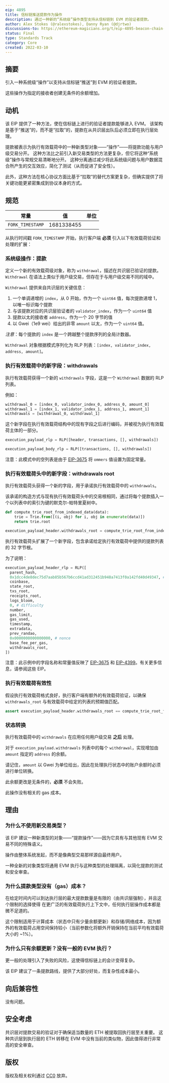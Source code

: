 ```yaml
---
eip: 4895
title: 信标链推送提款作为操作
description: 通过一种新的“系统级”操作类型支持从信标链到 EVM 的验证者提款。
author: Alex Stokes (@ralexstokes), Danny Ryan (@djrtwo)
discussions-to: https://ethereum-magicians.org/t/eip-4895-beacon-chain-withdrawals-as-system-level-operations/8568
status: Final
type: Standards Track
category: Core
created: 2022-03-10
---
```


## 摘要

引入一种系统级“操作”以支持从信标链“推送”到 EVM 的验证者提款。

这些操作为指定的接收者创建无条件的余额增加。

## 动机

该 EIP 提供了一种方法，使在信标链上进行的验证者提款能够进入 EVM。
该架构是基于“推送”的，而不是“拉取”的，提款在从共识层出队后必须立即在执行层处理。

提款被表示为执行有效载荷中的一种新类型对象——“操作”——将提款功能与用户级交易分开。
这种方法比之前引入新交易类型的方法更复杂，但它将这种“系统级”操作与常规交易清晰地分开。
这种分离通过减少将此系统级问题与用户数据混合所产生的交互效应，简化了测试（从而促进了安全性）。

此外，这种方法在核心协议方面比基于“拉取”的替代方案更复杂，但确实提供了将关键功能更紧密集成到协议本身的方式。

## 规范

| 常量                          | 值                                             | 单位
|---                            |---                                            |---
| `FORK_TIMESTAMP`              | 1681338455                                    |

从执行时间戳 `FORK_TIMESTAMP` 开始，执行客户端 **必须** 引入以下有效载荷验证和处理的扩展：

### 系统级操作：提款

定义一个新的有效载荷级对象，称为 `withdrawal`，描述在共识层已验证的提款。
`Withdrawal` 在语法上类似于用户级交易，但存在于与用户级交易不同的域中。

`Withdrawal` 提供来自共识层的关键信息：

1. 一个单调递增的 `index`，从 0 开始，作为一个 `uint64` 值，每次提款递增 1，以唯一标识每个提款
2. 与该提款对应的共识层验证者的 `validator_index`，作为一个 `uint64` 值
3. 提款以太的接收者 `address`，作为一个 20 字节的值
4. 以 Gwei（1e9 wei）给出的非零 `amount` 以太，作为一个 `uint64` 值。

*注意*：每个提款的 `index` 是一个跨越整个提款序列的全局计数器。

`Withdrawal` 对象根据模式序列化为 RLP 列表：`[index, validator_index, address, amount]`。

### 执行有效载荷中的新字段：withdrawals

执行有效载荷获得一个新的 `withdrawals` 字段，这是一个 `Withdrawal` 数据的 RLP 列表。

例如：

```python
withdrawal_0 = [index_0, validator_index_0, address_0, amount_0]
withdrawal_1 = [index_1, validator_index_1, address_1, amount_1]
withdrawals = [withdrawal_0, withdrawal_1]
```

这个新字段在执行有效载荷结构中的现有字段之后进行编码，并被视为执行有效载荷主体的一部分。

```python
execution_payload_rlp = RLP([header, transactions, [], withdrawals])

execution_payload_body_rlp = RLP([transactions, [], withdrawals])
```

注意：此模式中的空列表是由于 [EIP-3675](./eip-3675.md) 将 `ommers` 值设置为固定常量。

### 执行有效载荷头中的新字段：withdrawals root

执行有效载荷头获得一个新的字段，用于承诺执行有效载荷中的 `withdrawals`。

该承诺的构造方式与现有执行有效载荷头中的交易根相同，通过将每个提款插入一个以列表中的索引为键的默克尔-帕特里夏树中。

```python
def compute_trie_root_from_indexed_data(data):
    trie = Trie.from([(i, obj) for i, obj in enumerate(data)])
    return trie.root

execution_payload_header.withdrawals_root = compute_trie_root_from_indexed_data(execution_payload.withdrawals)
```

执行有效载荷头扩展了一个新字段，包含承诺给定执行有效载荷中提供的提款列表的 32 字节根。

为了说明：

```python
execution_payload_header_rlp = RLP([
  parent_hash,
  0x1dcc4de8dec75d7aab85b567b6ccd41ad312451b948a7413f0a142fd40d49347, # ommers hash
  coinbase,
  state_root,
  txs_root,
  receipts_root,
  logs_bloom,
  0, # difficulty
  number,
  gas_limit,
  gas_used,
  timestamp,
  extradata,
  prev_randao,
  0x0000000000000000, # nonce
  base_fee_per_gas,
  withdrawals_root,
])
```

注意：此示例中的字段名称和常量值反映了 [EIP-3675](./eip-3675.md) 和 [EIP-4399](./eip-4399.md)。有关更多信息，请参阅这些 EIP。

### 执行有效载荷有效性

假设执行有效载荷格式良好，执行客户端有额外的有效载荷验证，以确保 `withdrawals_root` 与有效载荷中给定的列表的预期值匹配。

```python
assert execution_payload_header.withdrawals_root == compute_trie_root_from_indexed_data(execution_payload.withdrawals)
```

### 状态转换

执行有效载荷中的 `withdrawals` 在应用任何用户级交易 **之后** 处理。

对于 `execution_payload.withdrawals` 列表中的每个 `withdrawal`，实现增加由 `amount` 指定的 `address` 的余额。

请记住，`amount` 以 Gwei 为单位给出，因此在处理执行状态中的账户余额时必须进行单位转换。

此余额更改是无条件的，**必须** 不会失败。

此操作没有相关的 gas 成本。

## 理由

### 为什么不使用新交易类型？

该 EIP 建议一种新类型的对象——“提款操作”——因为它具有与其他现有 EVM 交易不同的特殊语义。

操作由整体系统发起，而不是像典型交易那样源自最终用户。

一种全新的对象类型将通用 EVM 执行与这种类型的处理隔离，以简化提款的测试和安全审查。

### 为什么提款类型没有（gas）成本？

在给定时间内可以到达执行层的最大提款数量是有限的（由共识层强制），并且这个限制的选择使得
在更广泛的有效载荷执行上下文中，任何执行层操作成本都是微不足道的。

这个限制适用于计算成本（状态中只有少量余额更新）和存储/网络成本，因为额外的有效载荷占用空间保持较小（当前参数化将额外开销保持在当前平均有效载荷大小的 ~1%）。

### 为什么只有余额更新？没有一般的 EVM 执行？

更一般的处理引入了失败的风险，这使得信标链上的会计变得复杂。

该 EIP 建议了一条提款路线，提供了大部分好处，而复杂性成本最小。

## 向后兼容性

没有问题。

## 安全考虑

共识层对提款交易的验证对于确保适当数量的 ETH 被提取回执行层至关重要。
这种共识层到执行层的 ETH 转移在 EVM 中没有当前的类似物，因此值得进行非常高的安全审查。

## 版权

版权及相关权利通过 [CC0](../LICENSE.md) 放弃。